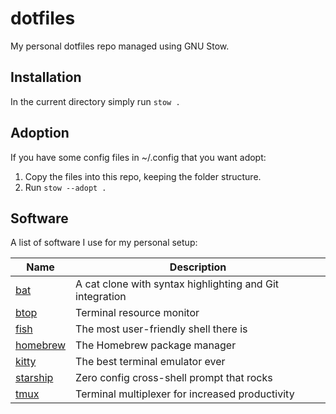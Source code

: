 # dotfiles

My personal dotfiles repo managed using GNU Stow.

## Installation

In the current directory simply run `stow .`

## Adoption

If you have some config files in ~/.config that you want adopt:

1. Copy the files into this repo, keeping the folder structure.
2. Run `stow --adopt .`

## Software

A list of software I use for my personal setup:

| Name                                         | Description                                              |
| ---------------------------------------------|--------------------------------------------------------- |
| [bat](https://github.com/sharkdp/bat)        | A cat clone with syntax highlighting and Git integration |
| [btop](https://github.com/aristocratos/btop) | Terminal resource monitor                                |
| [fish](https://fishshell.com)                | The most user-friendly shell there is                    |
| [homebrew](https://docs.brew.sh)             | The Homebrew package manager                             |
| [kitty](https://sw.kovidgoyal.net/kitty)     | The best terminal emulator ever                          |
| [starship](https://starship.rs)              | Zero config cross-shell prompt that rocks                |
| [tmux](https://github.com/tmux/tmux)         | Terminal multiplexer for increased productivity          |

